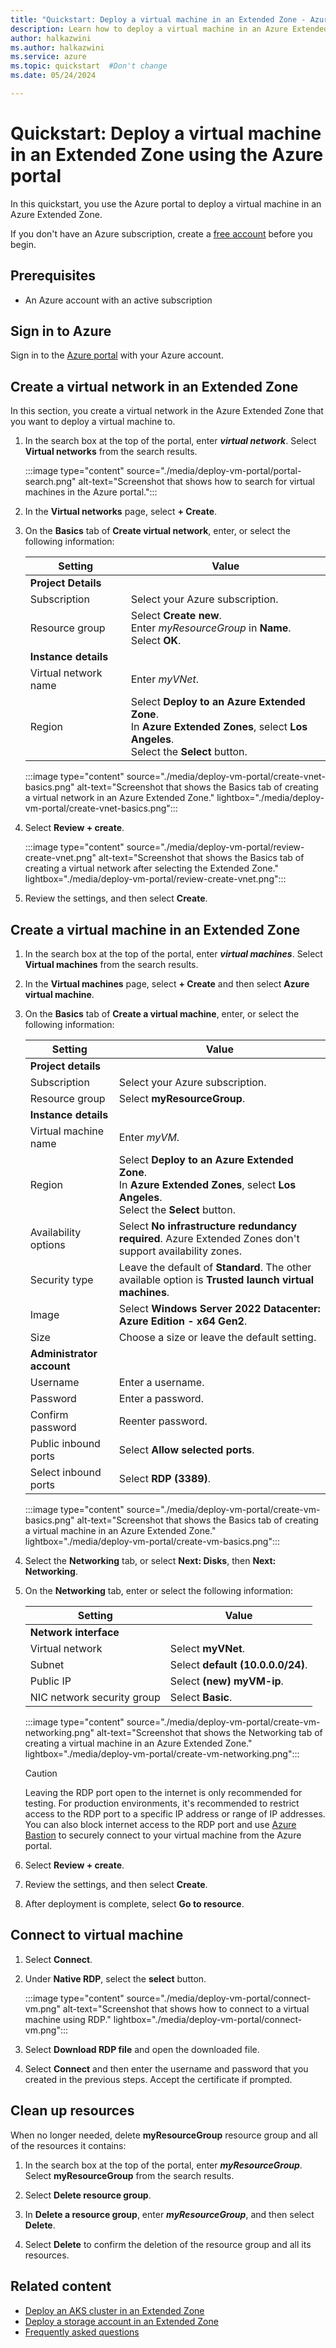 ```yaml
---
title: "Quickstart: Deploy a virtual machine in an Extended Zone - Azure portal"
description: Learn how to deploy a virtual machine in an Azure Extended Zone using the Azure portal.
author: halkazwini
ms.author: halkazwini
ms.service: azure
ms.topic: quickstart  #Don't change
ms.date: 05/24/2024

---
```

  
# Quickstart: Deploy a virtual machine in an Extended Zone using the Azure portal
 
In this quickstart, you use the Azure portal to deploy a virtual machine in an Azure Extended Zone. 

If you don't have an Azure subscription, create a [free account](https://azure.microsoft.com/free/?WT.mc_id=A261C142F) before you begin.

## Prerequisites

- An Azure account with an active subscription

## Sign in to Azure

Sign in to the [Azure portal](https://portal.azure.com) with your Azure account.

## Create a virtual network in an Extended Zone

In this section, you create a virtual network in the Azure Extended Zone that you want to deploy a virtual machine to.

1. In the search box at the top of the portal, enter ***virtual network***. Select **Virtual networks** from the search results.

    :::image type="content" source="./media/deploy-vm-portal/portal-search.png" alt-text="Screenshot that shows how to search for virtual machines in the Azure portal.":::

1. In the **Virtual networks** page, select **+ Create**.

1. On the **Basics** tab of **Create virtual network**, enter, or select the following information:

    | Setting | Value |
    | --- | --- |
    | **Project Details** |  |
    | Subscription | Select your Azure subscription. |
    | Resource group | Select **Create new**. </br> Enter *myResourceGroup* in **Name**. </br> Select **OK**. |
    | **Instance details** |  |
    | Virtual network name | Enter *myVNet*. |
    | Region | Select **Deploy to an Azure Extended Zone**. </br> In  **Azure Extended Zones**, select **Los Angeles**. </br> Select the **Select** button. |

    :::image type="content" source="./media/deploy-vm-portal/create-vnet-basics.png" alt-text="Screenshot that shows the Basics tab of creating a virtual network in an Azure Extended Zone." lightbox="./media/deploy-vm-portal/create-vnet-basics.png":::

1. Select **Review + create**.

    :::image type="content" source="./media/deploy-vm-portal/review-create-vnet.png" alt-text="Screenshot that shows the Basics tab of creating a virtual network after selecting the Extended Zone." lightbox="./media/deploy-vm-portal/review-create-vnet.png":::

1. Review the settings, and then select **Create**.

## Create a virtual machine in an Extended Zone

1. In the search box at the top of the portal, enter ***virtual machines***. Select **Virtual machines** from the search results.

1. In the **Virtual machines** page, select **+ Create** and then select **Azure virtual machine**.

1. On the **Basics** tab of **Create a virtual machine**, enter, or select the following information:

    | Setting | Value |
    | --- | --- |
    | **Project details** |  |
    | Subscription | Select your Azure subscription. |
    | Resource group | Select **myResourceGroup**. |
    | **Instance details** |  |
    | Virtual machine name | Enter *myVM*. |
    | Region | Select **Deploy to an Azure Extended Zone**. </br> In  **Azure Extended Zones**, select **Los Angeles**. </br> Select the **Select** button. |
    | Availability options | Select **No infrastructure redundancy required**. Azure Extended Zones don't support availability zones. |
    | Security type | Leave the default of **Standard**.  The other available option is **Trusted launch virtual machines**.|
    | Image | Select **Windows Server 2022 Datacenter: Azure Edition - x64 Gen2**. |
    | Size | Choose a size or leave the default setting. |
    | **Administrator account** |  |
    | Username | Enter a username. |
    | Password | Enter a password. |
    | Confirm password | Reenter password. |
    | Public inbound ports | Select **Allow selected ports**. |
    | Select inbound ports | Select **RDP (3389)**. |

    :::image type="content" source="./media/deploy-vm-portal/create-vm-basics.png" alt-text="Screenshot that shows the Basics tab of creating a virtual machine in an Azure Extended Zone." lightbox="./media/deploy-vm-portal/create-vm-basics.png":::

1. Select the **Networking** tab, or select **Next: Disks**, then **Next: Networking**.

1. On the **Networking** tab, enter or select the following information:

    | Setting | Value |
    | --- | --- |
    | **Network interface** |  |
    | Virtual network | Select **myVNet**. |
    | Subnet | Select **default (10.0.0.0/24)**. |
    | Public IP | Select **(new) myVM-ip**. |
    | NIC network security group |  Select **Basic**. |
    
    :::image type="content" source="./media/deploy-vm-portal/create-vm-networking.png" alt-text="Screenshot that shows the Networking tab of creating a virtual machine in an Azure Extended Zone." lightbox="./media/deploy-vm-portal/create-vm-networking.png":::

    > [!CAUTION]
    > Leaving the RDP port open to the internet is only recommended for testing. For production environments, it's recommended to restrict access to the RDP port to a specific IP address or range of IP addresses. You can also block internet access to the RDP port and use [Azure Bastion](../bastion/bastion-overview.md) to securely connect to your virtual machine from the Azure portal. 

1. Select **Review + create**.

1. Review the settings, and then select **Create**.

1. After deployment is complete, select **Go to resource**.

## Connect to virtual machine

1. Select **Connect**.

1.  Under **Native RDP**, select the **select** button.

    :::image type="content" source="./media/deploy-vm-portal/connect-vm.png" alt-text="Screenshot that shows how to connect to a virtual machine using RDP." lightbox="./media/deploy-vm-portal/connect-vm.png":::

1. Select **Download RDP file** and open the downloaded file.

1. Select **Connect** and then enter the username and password that you created in the previous steps. Accept the certificate if prompted.

## Clean up resources

When no longer needed, delete **myResourceGroup** resource group and all of the resources it contains:

1. In the search box at the top of the portal, enter ***myResourceGroup***. Select **myResourceGroup** from the search results.

1. Select **Delete resource group**.

1. In **Delete a resource group**, enter ***myResourceGroup***, and then select **Delete**.

1. Select **Delete** to confirm the deletion of the resource group and all its resources.

## Related content

- [Deploy an AKS cluster in an Extended Zone](deploy-aks-cluster.md)
- [Deploy a storage account in an Extended Zone](deploy-storage-account.md)
- [Frequently asked questions](faq.md)
